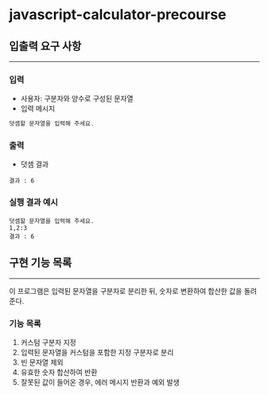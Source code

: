 # javascript-calculator-precourse

## 입출력 요구 사항

---

### **입력**

- 사용자: 구분자와 양수로 구성된 문자열
- 입력 메시지

```jsx
덧셈할 문자열을 입력해 주세요.
```

### **출력**

- 덧셈 결과

```
결과 : 6
```

### **실행 결과 예시**

```
덧셈할 문자열을 입력해 주세요.
1,2:3
결과 : 6
```

## 구현 기능 목록

---

이 프로그램은 입력된 문자열을 구분자로 분리한 뒤, 숫자로 변환하여 합산한 값을 돌려준다.

### 기능 목록

1. 커스텀 구분자 지정
2. 입력된 문자열을 커스텀을 포함한 지정 구분자로 분리
3. 빈 문자열 제외
4. 유효한 숫자 합산하여 반환
5. 잘못된 값이 들어온 경우, 에러 메시지 반환과 예외 발생
